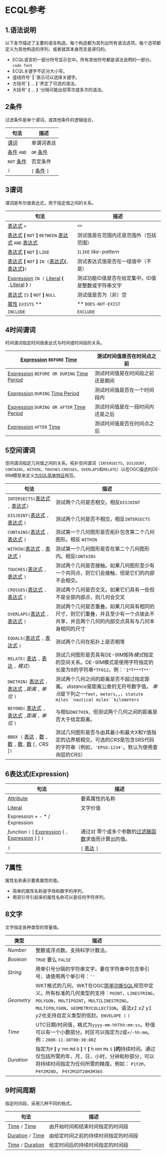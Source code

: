 # ECQL参考

## 1.语法说明

以下各节描述了主要的语言构造。每个构造都为其列出所有语法选项。每个选项都定义为其他构造的序列，或者就其本身而言是递归的。

- ECQL语言的一部分符号显示在中。所有其他符号都是语法说明的一部分。`code font`
- ECQL关键字不区分大小写。
- 竖线符号' **|** '表示可以选择关键字。
- 方括号' **[** … **]** '界定了可选的语法。
- 大括号' **{** … **}** '分隔可能出现零次或多次的语法。

## 2条件

 过滤条件是单个谓词，或其他条件的逻辑组合。 

| **句法**                                                     | **描述**                 |
| ------------------------------------------------------------ | ------------------------ |
| [谓词](https://docs.geoserver.org/2.12.2/user/filter/ecql_reference.html#ecql-pred) | 单谓词表达               |
| [条件](https://docs.geoserver.org/2.12.2/user/filter/ecql_reference.html#ecql-cond) `AND`| `OR` [条件](https://docs.geoserver.org/2.12.2/user/filter/ecql_reference.html#ecql-cond) | 条件的合并或分离         |
| `NOT` [条件](https://docs.geoserver.org/2.12.2/user/filter/ecql_reference.html#ecql-cond) | 否定条件                 |
| `(`| `[` [条件](https://docs.geoserver.org/2.12.2/user/filter/ecql_reference.html#ecql-cond) `]`|`)` | 包围`(`或`[`控制评估顺序 |

## 3谓词

 谓词是布尔值表达式，用于指定值之间的关系。 

| **句法**                                                     | **描述**                                                     |
| ------------------------------------------------------------ | ------------------------------------------------------------ |
| [表达式](https://docs.geoserver.org/2.12.2/user/filter/ecql_reference.html#ecql-expr) `=`| `<>`| `<`| `<=`| `>`| `>=` [表达式](https://docs.geoserver.org/2.12.2/user/filter/ecql_reference.html#ecql-expr) | 比较操作                                                     |
| [表达式](https://docs.geoserver.org/2.12.2/user/filter/ecql_reference.html#ecql-expr) **[** `NOT` **]** `BETWEEN` [表达式](https://docs.geoserver.org/2.12.2/user/filter/ecql_reference.html#ecql-expr) `AND` [表达式](https://docs.geoserver.org/2.12.2/user/filter/ecql_reference.html#ecql-expr) | 测试值是在范围内还是范围外（包括范围）                       |
| [表达式](https://docs.geoserver.org/2.12.2/user/filter/ecql_reference.html#ecql-expr) **[** `NOT` **]** `LIKE` | `ILIKE` *like-pattern* | 简单的模式匹配。 *like-pattern*使用该`%`字符作为任意数量的字符的通配符。 `ILIKE`不区分大小写的匹配。 |
| [表达式](https://docs.geoserver.org/2.12.2/user/filter/ecql_reference.html#ecql-expr) **[** `NOT` **]** `IN (`[表达式](https://docs.geoserver.org/2.12.2/user/filter/ecql_reference.html#ecql-expr)**{**`,`[表达式](https://docs.geoserver.org/2.12.2/user/filter/ecql_reference.html#ecql-expr)**}**`)` | 测试表达式值是否在一组值中（不是）                           |
| [Expression](https://docs.geoserver.org/2.12.2/user/filter/ecql_reference.html#ecql-expr) `IN (` [Literal](https://docs.geoserver.org/2.12.2/user/filter/ecql_reference.html#ecql-literal) **{** `,`[Literal](https://docs.geoserver.org/2.12.2/user/filter/ecql_reference.html#ecql-literal) **}** `)` | 测试功能ID值是否在给定集中。ID值是整数或字符串文字           |
| [表达式](https://docs.geoserver.org/2.12.2/user/filter/ecql_reference.html#ecql-expr) `IS` **[** `NOT` **]** `NULL` | 测试值是否为（非）空                                         |
| [属性](https://docs.geoserver.org/2.12.2/user/filter/ecql_reference.html#ecql-attr) `EXISTS` **|** `DOES-NOT-EXIST` | 测试要素类型是否具有给定属性                                 |
| `INCLUDE` | `EXCLUDE`                                        | 始终包括（排除）应用此过滤器的功能                           |

## 4时间谓词

 时间谓词指定时间值表达式与时间或时间段的关系。 

| [Expression](https://docs.geoserver.org/2.12.2/user/filter/ecql_reference.html#ecql-expr) `BEFORE` [Time](https://docs.geoserver.org/2.12.2/user/filter/ecql_reference.html#ecql-literal) | 测试时间值是否在时间点之前       |
| ------------------------------------------------------------ | -------------------------------- |
| [Expression](https://docs.geoserver.org/2.12.2/user/filter/ecql_reference.html#ecql-expr) `BEFORE OR DURING` [Time Period](https://docs.geoserver.org/2.12.2/user/filter/ecql_reference.html#ecql-period) | 测试时间值是在时间段之前还是期间 |
| [Expression](https://docs.geoserver.org/2.12.2/user/filter/ecql_reference.html#ecql-expr) `DURING` [Time Period](https://docs.geoserver.org/2.12.2/user/filter/ecql_reference.html#ecql-period) | 测试时间值是否在一个时间段内     |
| [Expression](https://docs.geoserver.org/2.12.2/user/filter/ecql_reference.html#ecql-expr) `DURING OR AFTER` [Time Period](https://docs.geoserver.org/2.12.2/user/filter/ecql_reference.html#ecql-period) | 测试时间值是在一段时间内还是之后 |
| [Expression](https://docs.geoserver.org/2.12.2/user/filter/ecql_reference.html#ecql-expr) `AFTER` [Time](https://docs.geoserver.org/2.12.2/user/filter/ecql_reference.html#ecql-literal) | 测试时间值是否在时间点之后       |

## 5空间谓词

 空间谓词指定几何值之间的关系。拓扑空间谓词（`INTERSECTS`，`DISJOINT`，`CONTAINS`，`WITHIN`，`TOUCHES` `CROSSES`，`OVERLAPS`和`RELATE`）以在OGC描述的DE-9IM模型来定义[为SQL简单特征](http://www.opengeospatial.org/standards/sfs)规范。 

| **句法**                                                     | **描述**                                                     |
| ------------------------------------------------------------ | ------------------------------------------------------------ |
| `INTERSECTS(`[表达式](https://docs.geoserver.org/2.12.2/user/filter/ecql_reference.html#ecql-expr) `,` [表达式](https://docs.geoserver.org/2.12.2/user/filter/ecql_reference.html#ecql-expr)`)` | 测试两个几何是否相交。相反`DISJOINT`                         |
| `DISJOINT(`[表达式](https://docs.geoserver.org/2.12.2/user/filter/ecql_reference.html#ecql-expr) `,` [表达式](https://docs.geoserver.org/2.12.2/user/filter/ecql_reference.html#ecql-expr) `)` | 测试两个几何是否不相交。相反`INTERSECTS`                     |
| `CONTAINS(`[表达式](https://docs.geoserver.org/2.12.2/user/filter/ecql_reference.html#ecql-expr) `,` [表达式](https://docs.geoserver.org/2.12.2/user/filter/ecql_reference.html#ecql-expr) `)` | 测试第一个几何图形是否拓扑包含第二个几何图形。相反 `WITHIN`  |
| `WITHIN(`[表达式](https://docs.geoserver.org/2.12.2/user/filter/ecql_reference.html#ecql-expr) `,` [表达式](https://docs.geoserver.org/2.12.2/user/filter/ecql_reference.html#ecql-expr) `)` | 测试第一个几何图形是否在第二个几何图形内。相反`CONTAINS`     |
| `TOUCHES(`[表达式](https://docs.geoserver.org/2.12.2/user/filter/ecql_reference.html#ecql-expr) `,` [表达式](https://docs.geoserver.org/2.12.2/user/filter/ecql_reference.html#ecql-expr) `)` | 测试两个几何是否接触。如果几何图形至少有一个共同点，则它们会接触，但是它们的内部不会相交。 |
| `CROSSES(`[表达式](https://docs.geoserver.org/2.12.2/user/filter/ecql_reference.html#ecql-expr) `,` [表达式](https://docs.geoserver.org/2.12.2/user/filter/ecql_reference.html#ecql-expr) `)` | 测试两个几何是否交叉。如果它们具有一些但不是全部内部点，则几何会交叉 |
| `OVERLAPS(`[表达式](https://docs.geoserver.org/2.12.2/user/filter/ecql_reference.html#ecql-expr) `,` [表达式](https://docs.geoserver.org/2.12.2/user/filter/ecql_reference.html#ecql-expr) `)` | 测试两个几何是否重叠。如果几何具有相同的尺寸，则它们重叠，并且至少有一个点彼此不共享，并且两个几何的内部交点具有与几何本身相同的尺寸 |
| `EQUALS(`[表达式](https://docs.geoserver.org/2.12.2/user/filter/ecql_reference.html#ecql-expr) `,` [表达式](https://docs.geoserver.org/2.12.2/user/filter/ecql_reference.html#ecql-expr) `)` | 测试两个几何在拓扑上是否相等                                 |
| `RELATE(` [表达](https://docs.geoserver.org/2.12.2/user/filter/ecql_reference.html#ecql-expr) `,` [表达](https://docs.geoserver.org/2.12.2/user/filter/ecql_reference.html#ecql-expr) `,` *模式*`)` | 测试几何图形是否具有DE-9IM矩阵*模式*指定的空间关系。DE-9IM模式是使用字符指定的长度为9的字符串`*TF012`。例：`'1*T***T**'` |
| `DWITHIN(` [表达式](https://docs.geoserver.org/2.12.2/user/filter/ecql_reference.html#ecql-expr) `,` [表达式](https://docs.geoserver.org/2.12.2/user/filter/ecql_reference.html#ecql-expr) `,`*距离* `,` *单位* `)` | 测试两个几何之间的距离是否不超过指定距离。 *distance*是距离公差的无符号数字值。 *单元*是下列之一`feet`，`meters`，，，`statute miles``nautical miles``kilometers` |
| `BEYOND(` [表达式](https://docs.geoserver.org/2.12.2/user/filter/ecql_reference.html#ecql-expr) `,` [表达式](https://docs.geoserver.org/2.12.2/user/filter/ecql_reference.html#ecql-expr) `,`*距离* `,` *单位* `)` | 与相似`DWITHIN`，但测试两个几何之间的距离是否大于给定距离。  |
| `BBOX (` [表达](https://docs.geoserver.org/2.12.2/user/filter/ecql_reference.html#ecql-expr) `,` [数](https://docs.geoserver.org/2.12.2/user/filter/ecql_reference.html#ecql-literal) `,` [数](https://docs.geoserver.org/2.12.2/user/filter/ecql_reference.html#ecql-literal) `,` [数](https://docs.geoserver.org/2.12.2/user/filter/ecql_reference.html#ecql-literal)`,` [数](https://docs.geoserver.org/2.12.2/user/filter/ecql_reference.html#ecql-literal) [`,` *CRS* ]`)` | 测试几何图形是否与由其最小和最大X和Y值指定的边界框相交。可选的*CRS*是包含SRS代码的字符串（例如，`'EPSG:1234'`。默认为使用查询层的CRS） |

## 6表达式(Expression)

 

| **句法**                                                     | **描述**                                                     |
| ------------------------------------------------------------ | ------------------------------------------------------------ |
| [Attribute](https://docs.geoserver.org/2.12.2/user/filter/ecql_reference.html#ecql-attr) | 要素属性的名称                                               |
| [Literal](https://docs.geoserver.org/2.12.2/user/filter/ecql_reference.html#ecql-literal) | 文字价值                                                     |
| Expression  + - * / Expression                               |                                                              |
| *function* `(` [ [Expression](https://docs.geoserver.org/2.12.2/user/filter/ecql_reference.html#ecql-expr) { `,` [Expression](https://docs.geoserver.org/2.12.2/user/filter/ecql_reference.html#ecql-expr) } ] `)` | 通过对 零个或多个参数的[过滤器函数](https://docs.geoserver.org/2.12.2/user/filter/function_reference.html#filter-function-reference)求值而计算出的值。 |
| `(`| `[` [表达](https://docs.geoserver.org/2.12.2/user/filter/ecql_reference.html#ecql-expr) `]`|`)` | 包围`(`或`[`控制评估顺序                                     |

## 7属性

属性名称表示要素属性的值。

- 简单的属性名称是字母和数字的序列，
- 用双引号引起来的属性名称可以是任何字符序列。

## 8文字

 文字指定各种类型的常量值。 

| **类型**   | **描述**                                                     |
| ---------- | ------------------------------------------------------------ |
| *Number*   | 整数或浮点数。支持科学计数法。                               |
| *Boolean*  | `TRUE` 要么 `FALSE`                                          |
| *String*   | 用单引号分隔的字符串文字。要在字符串中包含单引号，请使用两个单引号：`''` |
| *Geometry* | WKT格式的几何。WKT在OGC[简单功能SQL](http://www.opengeospatial.org/standards/sfs)规范中定义。所有标准的几何类型的支持：`POINT`，`LINESTRING`，`POLYGON`，`MULTIPOINT`，`MULTILINESTRING`，`MULTIPOLYGON`，`GEOMETRYCOLLECTION`。语法*x1* *x2* *y1* *y2*也支持自定义类型的信封。`ENVELOPE (` `)` |
| *Time*     | UTC日期/时间值，格式为`yyyy-mm-hhThh:mm:ss`。秒值可以有一个小数部分。时区可以指定为`Z`或`+/-hh:mm`。例：`2006-11-30T00:30:00Z` |
| *Duration* | 指定为`P` **[** y `Y`m `M`d `D` **]** `T` **[** h `H`m `M`s `S` **]的**持续时间。通过仅包括所需的年，月，日，小时，分钟和秒部分，可以将持续时间指定为任何所需的精度。例如： `P1Y2M`，`P4Y2M20D`， `P4Y2M1DT20H3M36S` |

## 9时间周期

 指定时间段，采用几种不同的格式。 

| **句法**                                                     | **描述**                             |
| ------------------------------------------------------------ | ------------------------------------ |
| [Time](https://docs.geoserver.org/2.12.2/user/filter/ecql_reference.html#ecql-literal) `/` [Time](https://docs.geoserver.org/2.12.2/user/filter/ecql_reference.html#ecql-literal) | 由开始时间和结束时间指定的时间段     |
| [Duration](https://docs.geoserver.org/2.12.2/user/filter/ecql_reference.html#ecql-literal) `/` [Time](https://docs.geoserver.org/2.12.2/user/filter/ecql_reference.html#ecql-literal) | 由给定时间之前的持续时间指定的时间段 |
| [Time](https://docs.geoserver.org/2.12.2/user/filter/ecql_reference.html#ecql-literal) `/` [Duration](https://docs.geoserver.org/2.12.2/user/filter/ecql_reference.html#ecql-literal) | 给定时间后的持续时间指定的时间段     |